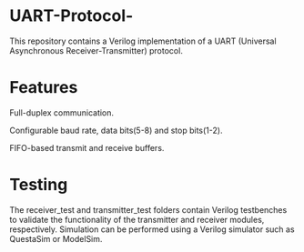 # UART-Protocol-

This repository contains a Verilog implementation of a UART (Universal Asynchronous Receiver-Transmitter) protocol.

# Features
Full-duplex communication.

Configurable baud rate, data bits(5-8) and stop bits(1-2).

FIFO-based transmit and receive buffers.


# Testing
The receiver_test and transmitter_test folders contain Verilog testbenches to validate the functionality of the transmitter and receiver modules, respectively. Simulation can be performed using a Verilog simulator such as QuestaSim or ModelSim.
